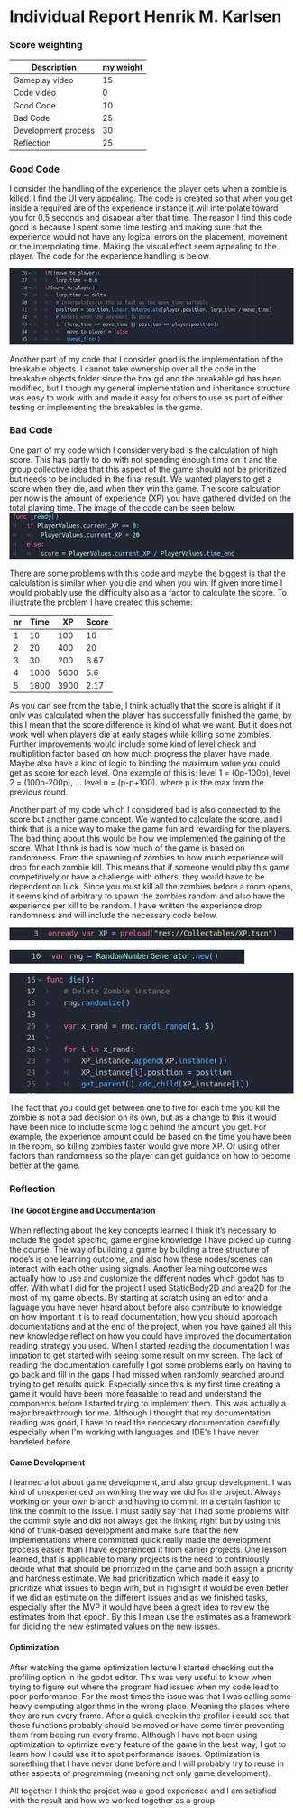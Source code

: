 # Individual Report Henrik M. Karlsen 

### Score weighting
|Description | my weight |
|----|----|
|Gameplay video | 15 |
|Code video | 0 |
|Good Code  |10 |
|Bad Code | 25 |
|Development process | 30 |
|Reflection | 25 |

### Good Code
I consider the handling of the experience the player gets when a zombie is killed. I find the UI very appealing. The code is created so that when you get inside a required are of the experience instance it will interpolate toward you for 0,5 seconds and disapear after that time. The reason I find this code good is because I spent some time testing and making sure that the experience would not have any logical errors on the placement, movement or the interpolating time. Making the visual effect seem appealing to the player. The code for the experience handling is below.

![](https://github.com/sindre0830/YAZG/blob/main/Reports/Images/henrik_XP_handling.PNG?raw=true)

Another part of my code that I consider good is the implementation of the breakable objects. I cannot take ownership over all the code in the breakable objects folder since the box.gd and the breakable.gd has been modified, but I though my general implementation and inheritance structure was easy to work with and made it easy for others to use as part of either testing or implementing the breakables in the game.


### Bad Code
One part of my code which I consider very bad is the calculation of high score. This has partly to do with not spending enough time on it and the group collective idea that this aspect of the game should not be prioritized but needs to be included in the final result. We wanted players to get a score when they die, and when they win the game. The score calculation per now is the amount of experience (XP) you have gathered divided on the total playing time. The image of the code can be seen below.
![](https://github.com/sindre0830/YAZG/blob/main/Reports/Images/henrik_XP_bad.PNG?raw=true)

There are some problems with this code and maybe the biggest is that the calculation is similar when you die and when you win. If given more time I would probably use the difficulty also as a factor to calculate the score. To illustrate the problem I have created this scheme:

|nr | Time | XP | Score |
|----|----|----|----|
|1 | 10 | 100 | 10 |
|2 | 20 | 400 | 20 |
|3 | 30 | 200 | 6.67 |
|4 | 1000 | 5600 | 5.6 |
|5 | 1800 | 3900 | 2.17 |

As you can see from the table, I think actually that the score is alright if it only was calculated when the player has successfully finished the game, by this I mean that the score difference is kind of what we want. But it does not work well when players die at early stages while killing some zombies. Further improvements would include some kind of level check and multiplition factor based on how much progress the player have made. Maybe also have a kind of logic to binding the maximum value you could get as score for each level. One example of this is: level 1 = (0p-100p), level 2 = (100p-200p), ... level n = (p-p+100). where p is the max from the previous round. 

Another part of my code which I considered bad is also connected to the score but another game concept. We wanted to calculate the score, and I think that is a nice way to make the game fun and rewarding for the players. The bad thing about this would be how we implemented the gaining of the score. What I think is bad is how much of the game is based on randomness. From the spawning of zombies to how much experience will drop for each zombie kill. This means that if someone would play this game competitively or have a challenge with others, they would have to be dependent on luck. Since you must kill all the zombies before a room opens, it seems kind of arbitrary to spawn the zombies random and also have the experience per kill to be random. I have written the experience drop randomness and will include the necessary code below.

![](https://github.com/sindre0830/YAZG/blob/main/Reports/Images/henrik_XP_init.PNG?raw=true)

![](https://github.com/sindre0830/YAZG/blob/main/Reports/Images/henrik_random_init.PNG?raw=true)

![](https://github.com/sindre0830/YAZG/blob/main/Reports/Images/henrik_XP_randomness.PNG?raw=true)

The fact that you could get between one to five for each time you kill the zombie is not a bad decision on its own, but as a change to this it would have been nice to include some logic behind the amount you get. For example, the experience amount could be based on the time you have been in the room, so killing zombies faster would give more XP. Or using other factors than randomness so the player can get guidance on how to become better at the game.


### Reflection
#### The Godot Engine and Documentation
When reflecting about the key concepts learned I think it’s necessary to include the godot specific, game engine knowledge I have picked up during the course. The way of building a game by building a tree structure of node’s is one learning outcome, and also how these nodes/scenes can interact with each other using signals. Another learning outcome was actually how to use and customize the different nodes which godot has to offer. With what I did for the project I used StaticBody2D and area2D for the most of my game objects. By starting at scratch using an editor and a laguage you have never heard about before also contribute to knowledge on how important it is to read documentation, how you should approach documentations and at the end of the project, when you have gained all this new knowledge reflect on how you could have improved the documentation reading strategy you used. When I started reading the documentation I was impation to get started with seeing some result on my screen. The lack of reading the documentation carefully I got some problems early on having to go back and fill in the gaps I had missed when randomly searched around trying to get results quick. Especially since this is my first time creating a game it would have been more feasable to read and understand the components before I started trying to implement them. This was actually a major breakthrough for me. Although I thought that my documentation reading was good, I have to read the neccesary documentation carefully, especially when I'm working with languages and IDE's I have never handeled before.

#### Game Development
I learned a lot about game development, and also group development. I was kind of unexperienced on working the way we did for the project. Always working on your own branch and having to commit in a certain fashion to link the commit to the issue. I must sadly say that I had some problems with the commit style and did not always get the linking right but by using this kind of trunk-based development and make sure that the new implementations where committed quick really made the development process easier than I have experienced it from earlier projects. One lesson learned, that is applicable to many projects is the need to continiously decide what that should be prioritized in the game and both assign a priority and hardness estimate. We had prioritization which made it easy to prioritize what issues to begin with, but in highsight it would be even better if we did an estimate on the different issues and as we finished tasks, especially after the MVP it would have been a great idea to review the estimates from that epoch. By this I mean use the estimates as a framework for diciding the new estimated values on the new issues.

#### Optimization
After watching the game optimization lecture I started checking out the profiling option in the godot editor. This was very useful to know when trying to figure out where the program had issues when my code lead to poor performance. For the most times the issue was that I was calling some heavy computing algorithms in the wrong place. Meaning the places where they are run every frame. After a quick check in the profiler i could see that these functions probably should be moved or have some timer preventing them from beeing run every frame. Although I have not been using optimization to optimize every feature of the game in the best way, I got to learn how I could use it to spot performance issues. Optimization is something that I have never done before and I will probably try to reuse in other aspects of programming (meaning not only game development).

All together I think the project was a good experience and I am satisfied with the result and how we worked together as a group.
